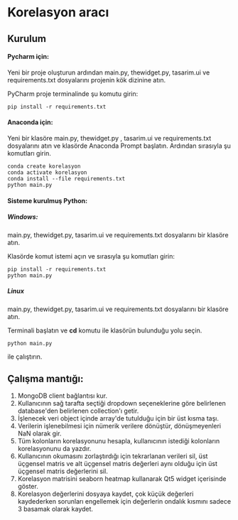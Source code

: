 # Korelasyon aracı



## Kurulum

#### Pycharm için:

Yeni bir proje oluşturun ardından main.py, thewidget.py, tasarim.ui ve requirements.txt dosyalarını projenin kök dizinine atın.

PyCharm proje terminalinde şu komutu girin:

```
pip install -r requirements.txt
```



#### Anaconda için:

Yeni bir klasöre main.py, thewidget.py , tasarim.ui ve requirements.txt dosyalarını atın ve klasörde Anaconda Prompt başlatın. Ardından sırasıyla şu komutları girin.

```
conda create korelasyon
conda activate korelasyon
conda install --file requirements.txt
python main.py
```



#### Sisteme kurulmuş Python:

##### Windows:

main.py, thewidget.py, tasarim.ui ve requirements.txt dosyalarını bir klasöre atın.

Klasörde komut istemi açın ve sırasıyla şu komutları girin:

```
pip install -r requirements.txt
python main.py
```

##### Linux

main.py, thewidget.py, tasarim.ui ve requirements.txt dosyalarını bir klasöre atın.

Terminali başlatın ve **cd** komutu ile klasörün bulunduğu yolu seçin.

```
python main.py
```

ile çalıştırın.





## Çalışma mantığı:

1.  MongoDB client bağlantısı kur.
2.  Kullanıcının sağ tarafta seçtiği dropdown seçeneklerine göre belirlenen database'den belirlenen collection'ı getir.
3.  İşlenecek veri object içinde array'de tutulduğu için bir üst kısma taşı.
4.  Verilerin işlenebilmesi için nümerik verilere dönüştür, dönüşmeyenleri NaN olarak gir.
5.  Tüm kolonların korelasyonunu hesapla, kullanıcının istediği kolonların korelasyonunu da yazdır.
6.  Kullanıcının okumasını zorlaştırdığı için tekrarlanan verileri sil, üst üçgensel matris ve alt üçgensel matris değerleri aynı olduğu için üst üçgensel matris değerlerini sil.
7.  Korelasyon matrisini seaborn heatmap kullanarak Qt5 widget içerisinde göster.
8.  Korelasyon değerlerini dosyaya kaydet, çok küçük değerleri kaydederken sorunları engellemek için değerlerin ondalık kısmını sadece 3 basamak olarak kaydet.